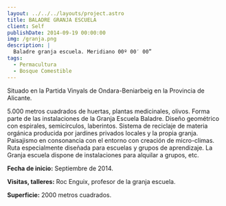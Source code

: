 ```yaml
---
layout: ../../../layouts/project.astro
title: BALADRE GRANJA ESCUELA
client: Self
publishDate: 2014-09-19 00:00:00
img: /granja.png
description: |
  Baladre granja escuela. Meridiano 00º 00′ 00”
tags:
  - Permacultura
  - Bosque Comestible
---
```


Situado en la Partida Vinyals de Ondara-Beniarbeig en la Provincia de Alicante.

5.000 metros cuadrados de huertas, plantas medicinales, olivos.
Forma parte de las instalaciones de la Granja Escuela Baladre.
Diseño geométrico con espirales, semicírculos, laberintos.
Sistema de reciclaje de materia orgánica producida por jardines privados locales y la propia granja.
Paisajismo en consonancia con el entorno con creación de micro-climas.
Ruta especialmente diseñada para escuelas y grupos de aprendizaje.
La Granja escuela dispone de instalaciones para alquilar a grupos, etc.
 
**Fecha de inicio:** Septiembre de 2014.

**Visitas, talleres:** Roc Enguix, profesor de la granja escuela.

**Superficie:** 2000 metros cuadrados.
